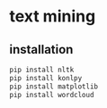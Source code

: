 # text mining

## installation

``` py
pip install nltk
pip install konlpy
pip install matplotlib
pip install wordcloud
``` 
